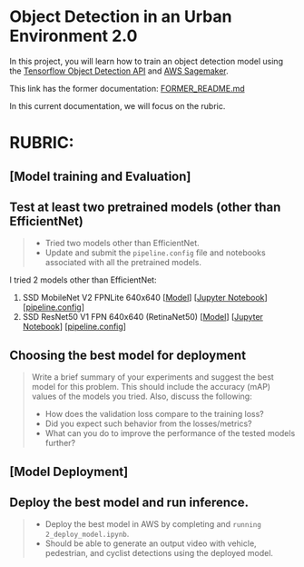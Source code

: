 # Object Detection in an Urban Environment 2.0

In this project, you will learn how to train an object detection model using the [Tensorflow Object Detection API](https://tensorflow-object-detection-api-tutorial.readthedocs.io/en/latest/index.html) and [AWS Sagemaker](https://aws.amazon.com/sagemaker/).

This link has the former documentation: [FORMER_README.md](FORMER_README.md)

In this current documentation, we will focus on the rubric.

# RUBRIC:

## [Model training and Evaluation]

## Test at least two pretrained models (other than EfficientNet)

> * Tried two models other than EfficientNet.
> * Update and submit the `pipeline.config` file and notebooks associated with all the pretrained models.

I tried 2 models other than EfficientNet:
1. SSD MobileNet V2 FPNLite 640x640 [[Model](http://download.tensorflow.org/models/object_detection/tf2/20200711/ssd_mobilenet_v2_fpnlite_640x640_coco17_tpu-8.tar.gz)] [[Jupyter Notebook](1_model_training_SSD_MobileNet/1_train_model_SSD_MobileNet.ipynb)] [[pipeline.config](1_model_training_SSD_MobileNet/source_dir/pipeline.config)]
2. SSD ResNet50 V1 FPN 640x640 (RetinaNet50) [[Model](http://download.tensorflow.org/models/object_detection/tf2/20200711/ssd_resnet50_v1_fpn_640x640_coco17_tpu-8.tar.gz)] [[Jupyter Notebook](1_model_training_RetinaNet50/1_train_model_RetinaNet50.ipynb)] [[pipeline.config](1_model_training_RetinaNet50/source_dir/pipeline.config)]


## Choosing the best model for deployment

> Write a brief summary of your experiments and suggest the best model for this problem. This should include the accuracy (mAP) values of the models you tried. Also, discuss the following:
> 
> * How does the validation loss compare to the training loss?
> * Did you expect such behavior from the losses/metrics?
> * What can you do to improve the performance of the tested models further?



## [Model Deployment]

## Deploy the best model and run inference.

> * Deploy the best model in AWS by completing and `running 2_deploy_model.ipynb`.
> * Should be able to generate an output video with vehicle, pedestrian, and cyclist detections using the deployed model.


